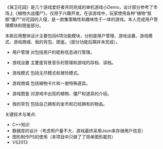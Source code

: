《保卫花园》是几个游戏爱好者共同完成的单机游戏小Demo，设计部分参考了市场上《植物大战僵尸》，仅用于兴趣开发。在该游戏中，玩家使用各种“植物”抵御“僵尸”对花园的入侵，是一款集策略性和趣味性于一体的游戏。本人完成用户管理模块和图鉴部分。

本款应用整体设计主要包括6项功能模块，分别是用户管理、游戏设置、游戏模式、游戏商城、我的背包、图鉴。（部分功能后期并未完成）。

+ 用户管理
	对包括用户的昵称信息进行管理。
+ 游戏设置
	主要是背景音乐的管理和游戏的存档、读档。
+ 游戏模式
	包括无尽模式和冒险模式。
+ 游戏商城
	包括植物卡片和一谢特殊道具。

+ 游戏图鉴
	对游戏中出现的植物、僵尸和道具的介绍。

+ 我的背包
	包括自己拥有的金币和已经拥有的物品。

关键技术与难点:
+ C++知识
+  数据库的设计（考虑用户量不大，游戏最终采用Json来存储用户信息）
+ 图形制作PS的使用（本项目中只做了了简单图形裁剪）
+ VS2013



